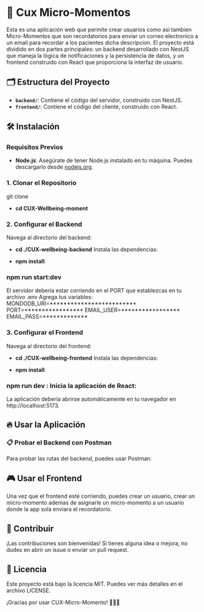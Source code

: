 # 🚀 Cux Micro-Momentos

Esta es una aplicación web que permite crear usuarios como asi tambien Micro-Momentos que son recordatorios para enviar un correo electronico a un email para recordar a los pacientes dicha descripcion.
El proyecto está dividido en dos partes principales: un backend desarrollado con NestJS que maneja la lógica de notificaciones y la persistencia de datos, y un frontend construido con React que proporciona la interfaz de usuario.

## 🗂 Estructura del Proyecto

- **`backend/`**: Contiene el código del servidor, construido con NestJS.
- **`frontend/`**: Contiene el código del cliente, construido con React.

## 🛠 Instalación

### Requisitos Previos

- **Node.js**: Asegúrate de tener Node.js instalado en tu máquina. Puedes descargarlo desde [nodejs.org](https://nodejs.org/).

### 1. Clonar el Repositorio


git clone 

- **cd CUX-Wellbeing-moment**


### 2.  Configurar el Backend

Navega al directorio del backend:

  - **cd ./CUX-wellbeing-backend**
Instala las dependencias:

- **npm install**:

### npm run start:dev
El servidor debería estar corriendo en el PORT que establezcas en tu archivo .env 
Agrega tus variables: 
MONDODB_URI=*************************
PORT=*****************
EMAIL_USER=*****************
EMAIL_PASS=*************

### 3.  Configurar el Frontend

Navega al directorio del frontend:

  - **cd ./CUX-wellbeing-frontend**
Instala las dependencias:

- **npm install**:

### npm run dev : Inicia la aplicación de React:

La aplicación debería abrirse automáticamente en tu navegador en http://localhost:5173.


## 🔥 Usar la Aplicación
### 📋 Probar el Backend con Postman
Para probar las rutas del backend, puedes usar Postman:


## 🎮 Usar el Frontend
Una vez que el frontend esté corriendo, puedes crear un usuario, crear un micro-momento ademas de asignarle un micro-momento a un usuario donde la app sola enviara el recordatorio.

## 🤝 Contribuir
¡Las contribuciones son bienvenidas! Si tienes alguna idea o mejora, no dudes en abrir un issue o enviar un pull request.

## 📄 Licencia
Este proyecto está bajo la licencia MIT. Puedes ver más detalles en el archivo LICENSE.

¡Gracias por usar CUX-Micro-Momento! 🎉🐱‍👤
